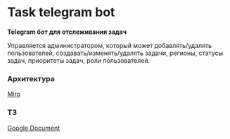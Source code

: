# Task telegram bot

**Telegram бот для отслеживания задач**

Управляется администратором, который может добавлять/удалять пользователей, создавать/изменять/удалять задачи, регионы, статусы задач, приоритеты задач, роли пользователей.

### Архитектура

[Miro](https://miro.com/app/board/uXjVK45fTeQ=/)

### ТЗ

[Google Document](
https://docs.google.com/document/d/1RuY_EqbLAxMSsuBVrF6cl_byT862olrgEpvmXuBzxFs/edit?tab=t.0)